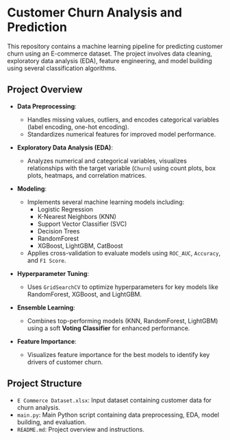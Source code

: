 # Customer Churn Analysis and Prediction

This repository contains a machine learning pipeline for predicting customer churn using an E-commerce dataset. The project involves data cleaning, exploratory data analysis (EDA), feature engineering, and model building using several classification algorithms.

## Project Overview

- **Data Preprocessing**: 
  - Handles missing values, outliers, and encodes categorical variables (label encoding, one-hot encoding).
  - Standardizes numerical features for improved model performance.

- **Exploratory Data Analysis (EDA)**:
  - Analyzes numerical and categorical variables, visualizes relationships with the target variable (`Churn`) using count plots, box plots, heatmaps, and correlation matrices.

- **Modeling**:
  - Implements several machine learning models including:
    - Logistic Regression
    - K-Nearest Neighbors (KNN)
    - Support Vector Classifier (SVC)
    - Decision Trees
    - RandomForest
    - XGBoost, LightGBM, CatBoost
  - Applies cross-validation to evaluate models using `ROC_AUC`, `Accuracy`, and `F1 Score`.

- **Hyperparameter Tuning**:
  - Uses `GridSearchCV` to optimize hyperparameters for key models like RandomForest, XGBoost, and LightGBM.

- **Ensemble Learning**:
  - Combines top-performing models (KNN, RandomForest, LightGBM) using a soft **Voting Classifier** for enhanced performance.

- **Feature Importance**:
  - Visualizes feature importance for the best models to identify key drivers of customer churn.

## Project Structure

- `E Commerce Dataset.xlsx`: Input dataset containing customer data for churn analysis.
- `main.py`: Main Python script containing data preprocessing, EDA, model building, and evaluation.
- `README.md`: Project overview and instructions.

